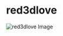 # red3dlove

![red3dlove Image](https://cdn.jsdelivr.net/gh/ZhiJingHub/ZhiJingHub.github.io@17b957fb1a3638c227be16db12159e77444b4d2a/red3dlove/photo/red3dlove.png)
